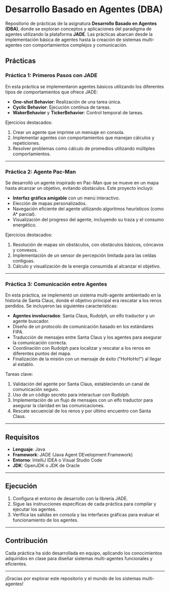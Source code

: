 # Desarrollo Basado en Agentes (DBA)

Repositorio de prácticas de la asignatura **Desarrollo Basado en Agentes (DBA)**, donde se exploran conceptos y aplicaciones del paradigma de agentes utilizando la plataforma **JADE**. Las prácticas abarcan desde la implementación básica de agentes hasta la creación de sistemas multi-agentes con comportamientos complejos y comunicación.

## Prácticas

### Práctica 1: Primeros Pasos con JADE
En esta práctica se implementaron agentes básicos utilizando los diferentes tipos de comportamientos que ofrece JADE:
- **One-shot Behavior**: Realización de una tarea única.
- **Cyclic Behavior**: Ejecución continua de tareas.
- **WakerBehavior** y **TickerBehavior**: Control temporal de tareas.

Ejercicios destacados:
1. Crear un agente que imprime un mensaje en consola.
2. Implementar agentes con comportamientos que manejan cálculos y repeticiones.
3. Resolver problemas como cálculo de promedios utilizando múltiples comportamientos.

---

### Práctica 2: Agente Pac-Man
Se desarrolló un agente inspirado en Pac-Man que se mueve en un mapa hasta alcanzar un objetivo, evitando obstáculos. Este proyecto incluyó:
- **Interfaz gráfica amigable** con un menú interactivo.
- Elección de mapas personalizados.
- Navegación eficiente del agente utilizando algoritmos heurísticos (como A* parcial).
- Visualización del progreso del agente, incluyendo su traza y el consumo energético.

Ejercicios destacados:
1. Resolución de mapas sin obstáculos, con obstáculos básicos, cóncavos y convexos.
2. Implementación de un sensor de percepción limitada para las celdas contiguas.
3. Cálculo y visualización de la energía consumida al alcanzar el objetivo.

---

### Práctica 3: Comunicación entre Agentes
En esta práctica, se implementó un sistema multi-agente ambientado en la historia de Santa Claus, donde el objetivo principal era rescatar a los renos perdidos. Se incluyeron las siguientes características:
- **Agentes involucrados**: Santa Claus, Rudolph, un elfo traductor y un agente buscador.
- Diseño de un protocolo de comunicación basado en los estándares FIPA.
- Traducción de mensajes entre Santa Claus y los agentes para asegurar la comunicación correcta.
- Coordinación con Rudolph para localizar y rescatar a los renos en diferentes puntos del mapa.
- Finalización de la misión con un mensaje de éxito ("HoHoHo!") al llegar al establo.

Tareas clave:
1. Validación del agente por Santa Claus, estableciendo un canal de comunicación seguro.
2. Uso de un código secreto para interactuar con Rudolph.
3. Implementación de un flujo de mensajes con un elfo traductor para asegurar la claridad en las comunicaciones.
4. Rescate secuencial de los renos y por último encuentro con Santa Claus.

---

## Requisitos
- **Lenguaje**: Java
- **Framework**: JADE (Java Agent DEvelopment Framework)
- **Entorno**: IntelliJ IDEA o Visual Studio Code
- **JDK**: OpenJDK o JDK de Oracle

---

## Ejecución
1. Configura el entorno de desarrollo con la librería JADE.
2. Sigue las instrucciones específicas de cada práctica para compilar y ejecutar los agentes.
3. Verifica las salidas en consola y las interfaces gráficas para evaluar el funcionamiento de los agentes.

---

## Contribución
Cada práctica ha sido desarrollada en equipo, aplicando los conocimientos adquiridos en clase para diseñar sistemas multi-agentes funcionales y eficientes.

---

¡Gracias por explorar este repositorio y el mundo de los sistemas multi-agentes!
